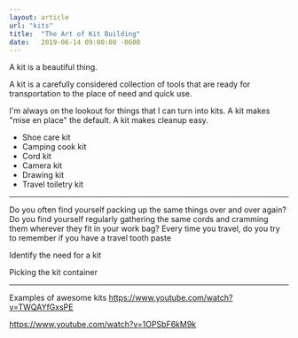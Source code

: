 ```yaml
---
layout: article
url: "kits"
title:  "The Art of Kit Building"
date:   2019-06-14 09:00:00 -0600
---
```


A kit is a beautiful thing.

A kit is a carefully considered collection of tools that are ready for transportation to the place of need and quick use.

I'm always on the lookout for things that I can turn into kits.  A kit makes "mise en place" the default. A kit makes cleanup easy.

- Shoe care kit
- Camping cook kit
- Cord kit
- Camera kit
- Drawing kit
- Travel toiletry kit

---

Do you often find yourself packing up the same things over and over again? Do you find yourself regularly gathering the same cords and cramming them wherever they fit in your work bag? Every time you travel, do you try to remember if you have a travel tooth paste

Identify the need for a kit


Picking the kit container


---

Examples of awesome kits
https://www.youtube.com/watch?v=TWQAYfGxsPE

https://www.youtube.com/watch?v=1OPSbF6kM9k

